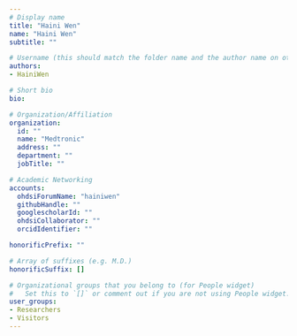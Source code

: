 ```yaml
---
# Display name
title: "Haini Wen"
name: "Haini Wen"
subtitle: ""

# Username (this should match the folder name and the author name on other pages)
authors:
- HainiWen

# Short bio
bio:

# Organization/Affiliation
organization:
  id: ""
  name: "Medtronic"
  address: ""
  department: ""
  jobTitle: ""

# Academic Networking
accounts:
  ohdsiForumName: "hainiwen"
  githubHandle: ""
  googlescholarId: ""
  ohdsiCollaborator: ""
  orcidIdentifier: ""

honorificPrefix: ""

# Array of suffixes (e.g. M.D.)
honorificSuffix: []

# Organizational groups that you belong to (for People widget)
#   Set this to `[]` or comment out if you are not using People widget.
user_groups:
- Researchers
- Visitors
---
```

